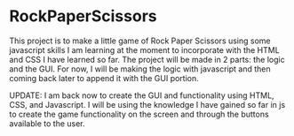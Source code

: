 # RockPaperScissors

This project is to make a little game of Rock Paper Scissors using some javascript skills I am learning at the moment to incorporate with the HTML and CSS I have learned so far. The project will be made in 2 parts: the logic and the GUI. For now, I will be making the logic with javascript and then coming back later to append it with the GUI portion.

UPDATE: I am back now to create the GUI and functionality using HTML, CSS, and Javascript. I will be using the knowledge I have gained so far in js to create the game functionality on the screen and through the buttons available to the user.
